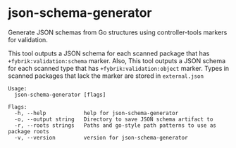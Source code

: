 # json-schema-generator

Generate JSON schemas from Go structures using controller-tools markers for validation.

This tool outputs a JSON schema for each scanned package that has `+fybrik:validation:schema` marker.
Also, This tool outputs a JSON schema for each scanned type that has `+fybrik:validation:object` marker.
Types in scanned packages that lack the marker are stored in `external.json`

```
Usage:
  json-schema-generator [flags]

Flags:
  -h, --help            help for json-schema-generator
  -o, --output string   Directory to save JSON schema artifact to
  -r, --roots strings   Paths and go-style path patterns to use as package roots
  -v, --version         version for json-schema-generator
```

